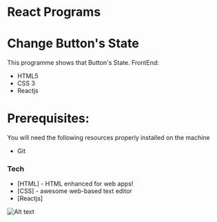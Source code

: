 # React Programs
# Change Button's State

This programme shows that Button's State.
FrontEnd:
  - HTML5
  - CSS 3
  - Reactjs
# Prerequisites:
You will need the following resources properly installed on the machine
  - Git

### Tech
* [HTML] - HTML enhanced for web apps!
* [CSS] - awesome web-based text editor
* [Reactjs]


![Alt text](/../master/screen.png?raw=true "Optional Title")